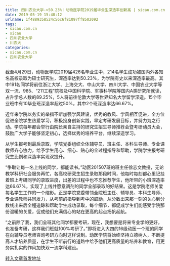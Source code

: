 ```yaml
---
title: 四川农业大学->50.23%：动物医学院2019届毕业生深造率创新高 | sicau.com.cn
date: 2019-05-19 15:40:12
urlname: 1f4889358524c56c6f81097ff8502092
tags: 
- sicau.com.cn
- sicau
- 四川农业大学
- 川农大
categories:
- sicau.com.cn
- 四川农业大学
---
```



截至4月29日，动物医学院2019届426名毕业生中，214名学生成功被国内外各知名高校录取为硕士研究生，深造率达到50.23%，为学院有史以来深造率最高。其中191名同学将前往浙江大学、上海交大、中山大学、四川大学、中国农业大学等双一流、985、“211工程”院校及中国科学院、军事科学院等国内A类研究所就读，占升学总人数的89.25%，5人将前往伦敦大学等世界知名大学留学深造。15个毕业班中有10毕业班深造率超过50%，其中2个班深造率达66.67%。

近年来学院以务实的举措不断加强学风建设，优秀的教风、学风相互促进，全方位促进全院学生热爱学习，积极投身创新实践，早定考研发展目标，并努力为之行动。学院每年都会举行由院长亲自主持的研究生招生导师推荐会暨考研动员大会，鼓励广大学子能够坚定初心，选择优秀的培养平台，继续深造学习。

从学生报考到最后录取，学院党委组织全体辅导员、班主任、本科生导师、专业课教师齐心协力，给予学生用心、细心、贴心的全过程指导和帮助，学院学生报考研究生比例和深造率实现双提升。

“争取让每一名上线的同学，都能读书。”动医201507班的班主任徐志文教授，无论教学科研社会服务再忙，各高校研究生招生录取那段时间，他每时每刻都心里记挂着班上考研同学的录取进度，出差的过程中也不忘推荐学生，他所带的小班深造率达66.67%，实现了上线并愿意调剂的同学全部录取的好结果。这是学院老师关爱每名学生工作的一个缩影。正是学院党委带领全院班主任、辅导员、本科生导师、专业课教师共同发力，从考前的指导到考中的鼓励，从分数出来那一刻的关心到分数线出来后全程追踪和帮助学生成功录取，每个细节，都促成学生们能感受学院那份温暖的关爱，促成他们充满信心的站在更高的起点扬帆起航。

“之前除了我，我们全班其他同学都要考研，现在，我想要是将来专业学的更好，也准备考研，这样我们班就100%考研了。”即将进入大四的16级动医一个班的同学在向辅导员老师咨询考研方向时这样说到。动医学院将始终坚持立德树人，不断提高人才培养质量，在学生不断前行的道路中给予他们更高质量的培养和教育，用更务实扎实的作风加快双一流学科建设。





[转入文章首发地址](https://news.sicau.edu.cn/info/1135/51498.htm)